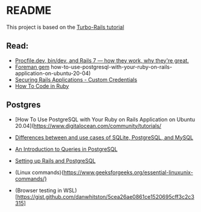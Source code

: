 # README

This project is based on the [Turbo-Rails tutorial](https://www.hotrails.dev/turbo-rails/turbo-rails-tutorial-introduction)

## Read: 

* [Procfile.dev, bin/dev, and Rails 7 — how they work, why they're great.](https://railsnotes.xyz/blog/procfile-bin-dev-rails7) 
* [Foreman gem](https://github.com/ddollar/foreman)
how-to-use-postgresql-with-your-ruby-on-rails-application-on-ubuntu-20-04)
* [Securing Rails Applications - Custom Credentials](https://guides.rubyonrails.org/security.html#custom-credentials)
* [How To Code in Ruby](https://www.digitalocean.com/community/tutorial-series/how-to-code-in-ruby)


## Postgres

* [How To Use PostgreSQL with Your Ruby on Rails Application on Ubuntu 20.04](https://www.digitalocean.com/community/tutorials/
* [Differences between and use cases of SQLite, PostgreSQL, and MySQL](https://www.digitalocean.com/community/tutorials/sqlite-vs-mysql-vs-postgresql-a-comparison-of-relational-database-management-systems)
* [An Introduction to Queries in PostgreSQL](https://www.digitalocean.com/community/tutorials/introduction-to-queries-postgresql)
* [Setting up Rails and PostgreSQL](https://robrace.dev/blog/setting-up-rails-and-postgresql/)

* (Linux commands){https://www.geeksforgeeks.org/essential-linuxunix-commands/}
* (Browser testing in WSL)[https://gist.github.com/danwhitston/5cea26ae0861ce1520695cff3c2c3315]
